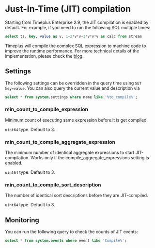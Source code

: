 # Just-In-Time (JIT) compilation

Starting from Timeplus Enterprise 2.9, the JIT compilation is enabled by default. For example, if you need to run the following SQL multiple times:
```sql
select ts, key, value as v, 1+2*v*v+3*v*v*v as calc from stream
```
Timeplus will compile the complex SQL expression to machine code to improve the runtime performance. For more technical details of the implementation, please check the [blog](https://maksimkita.com/blog/jit_in_clickhouse.html).

## Settings
The following settings can be overridden in the query time using `SET key=value`. You can also query the current value and description via
```sql
select * from system.settings where name like '%to_compile%';
```

### min_count_to_compile_expression
Minimum count of executing same expression before it is get compiled.

`uint64` type. Default to 3.

### min_count_to_compile_aggregate_expression
The minimum number of identical aggregate expressions to start JIT-compilation. Works only if the compile_aggregate_expressions setting is enabled.

`uint64` type. Default to 3.

### min_count_to_compile_sort_description
The number of identical sort descriptions before they are JIT-compiled.

`uint64` type. Default to 3.

## Monitoring
You can run the following query to check the counts of JIT events:
```sql
select * from system.events where event like 'Compile%';
```
